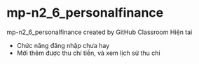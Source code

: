 # mp-n2_6_personalfinance
mp-n2_6_personalfinance created by GitHub Classroom
Hiện tai
- Chức năng đăng nhập chưa hay
- Mới thêm được thu chi tiền, và xem lịch sử thu chi
